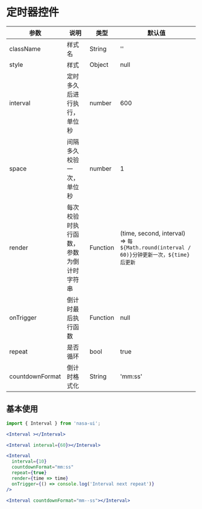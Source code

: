 # 定时器控件

|       参数      |                  说明                  |   类型   |                                         默认值                                          |
|-----------------|----------------------------------------|----------|-----------------------------------------------------------------------------------------|
| className       | 样式名                                 | String   | ''                                                                                      |
| style           | 样式                                   | Object   | null                                                                                    |
| interval        | 定时多久后进行执行，单位秒             | number   | 600                                                                                     |
| space           | 间隔多久校验一次，单位秒               | number   | 1                                                                                       |
| render          | 每次校验时执行函数，参数为倒计时字符串 | Function | (time, second, interval) => `每${Math.round(interval / 60)}分钟更新一次，${time}后更新` |
| onTrigger       | 倒计时最后执行函数                     | Function | null                                                                                    |
| repeat          | 是否循环                               | bool     | true                                                                                    |
| countdownFormat | 倒计时格式化                           | String   | 'mm:ss'                                                                                 |                                                                                     |

## 基本使用

```jsx
import { Interval } from 'nasa-ui';

<Interval ></Interval>

<Interval interval={60}></Interval>

<Interval 
  interval={10} 
  countdownFormat="mm:ss" 
  repeat={true} 
  render={time => time} 
  onTrigger={() => console.log('Interval next repeat')}
/>

<Interval countdownFormat="mm--ss"></Interval>
```